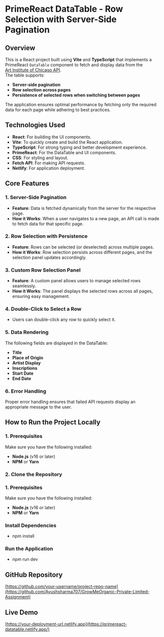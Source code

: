 # PrimeReact DataTable - Row Selection with Server-Side Pagination

## Overview  
This is a React project built using **Vite** and **TypeScript** that implements a PrimeReact `DataTable` component to fetch and display data from the              
[Art Institute of Chicago API](https://api.artic.edu/api/v1/artworks?page).                            
The table supports:
- **Server-side pagination**
- **Row selection across pages**
- **Persistence of selected rows when switching between pages**

The application ensures optimal performance by fetching only the required data for each page while adhering to best practices.

## Technologies Used  
- **React**: For building the UI components.  
- **Vite**: To quickly create and build the React application.  
- **TypeScript**: For strong typing and better development experience.  
- **PrimeReact**: For the DataTable and UI components.  
- **CSS**: For styling and layout.  
- **Fetch API**: For making API requests.  
- **Netlify**: For application deployment.

## Core Features

### 1. Server-Side Pagination  
- **Feature**: Data is fetched dynamically from the server for the respective page.  
- **How it Works**: When a user navigates to a new page, an API call is made to fetch data for that specific page.

### 2. Row Selection with Persistence  
- **Feature**: Rows can be selected (or deselected) across multiple pages.  
- **How it Works**: Row selection persists across different pages, and the selection panel updates accordingly.

### 3. Custom Row Selection Panel  
- **Feature**: A custom panel allows users to manage selected rows seamlessly.  
- **How it Works**: The panel displays the selected rows across all pages, ensuring easy management.

### 4. Double-Click to Select a Row  
- Users can double-click any row to quickly select it.

### 5. Data Rendering  
The following fields are displayed in the DataTable:  
- **Title**  
- **Place of Origin**  
- **Artist Display**  
- **Inscriptions**  
- **Start Date**  
- **End Date**  

### 6. Error Handling  
Proper error handling ensures that failed API requests display an appropriate message to the user.    

## How to Run the Project Locally

### 1. Prerequisites
Make sure you have the following installed:
- **Node.js** (v16 or later)
- **NPM** or **Yarn**

### 2. Clone the Repository 

### 1. Prerequisites
Make sure you have the following installed:
- **Node.js** (v16 or later)
- **NPM** or **Yarn**

### Install Dependencies
- npm install

### Run the Application
- npm run dev

## GitHub Repository  
[https://github.com/your-username/project-repo-name](https://github.com/Ayushsharma707/GrowMeOrganic-Private-Limited-Assignment)

## Live Demo  
[https://your-deployment-url.netlify.app](https://primereact-datatable.netlify.app/)
